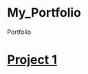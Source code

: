 # My_Portfolio
Portfolio

# [Project 1](https://github.com/flonga35/My_Portfolio)
[](https://github.com/flonga35/My_Portfolio/blob/master/images/1C8BA360-1633-4102-B36F-B6F62E061B1C.jpeg)
